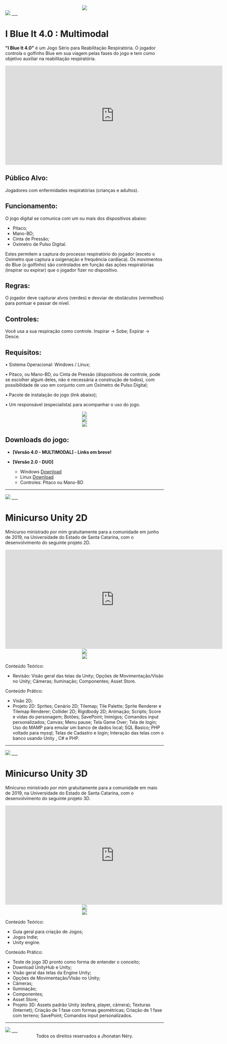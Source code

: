 <center>
<img src="https://raw.githubusercontent.com/jhonatantcn/Portfolio/main/Design/Logo.png?token=AKDSSB4M6B463TDIPY2GOGLAEI35Q" />
</center>

<!-- <p>Portfólio de Jhonatan Néry com os principais trabalhos desenvolvidos, exceto os projetos que envolvem direitos autorais privados.</p> -->

<img src="https://raw.githubusercontent.com/jhonatantcn/Portfolio/main/Design/Separador.jpg?token=AKDSSB63N365GDNN2KY6O5LAEIORS" />
___

<h1 id="i-blue-it-40--multimodal">I Blue It 4.0 : Multimodal</h1>

<b>"I Blue It 4.0"</b> é um Jogo Sério para Reabilitação Respiratória. O jogador controla o golfinho Blue em sua viagem pelas fases do jogo e tem como objetivo auxiliar na reabilitação respiratória.

<center>
<section id="video" class="video">
  <iframe width="690" height="315" src="https://www.youtube.com/embed/ywdSCqlUPME?showinfo=0" frameborder="0" allowfullscreen></iframe>
</section>
</center>



## Público Alvo:

Jogadores com enfermidades respiratórias (crianças e adultos).

## Funcionamento:

O jogo digital se comunica com um ou mais dos dispositivos abaixo:

- Pitaco;
- Mano-BD;
- Cinta de Pressão;
- Oxímetro de Pulso Digital.
 
Estes permitem a captura do processo respiratório do jogador (exceto o Oxímetro que captura a oxigenação e frequência cardíaca). Os movimentos do Blue (o golfinho) são controlados em função das ações respiratórias (inspirar ou expirar) que o jogador fizer no dispositivo.

## Regras:

O jogador deve capturar alvos (verdes) e desviar de obstáculos (vermelhos) para pontuar e passar de nível.

## Controles: 

Você usa a sua respiração como controle. 
Inspirar -> Sobe; 
Expirar -> Desce.

## Requisitos:

• Sistema Operacional: Windows / Linux;

• Pitaco, ou Mano-BD, ou Cinta de Pressão (dispositivos de controle, pode se escolher algum deles, não é necessária a construção de todos), com possibilidade de uso em conjunto com um Oxímetro de Pulso Digital;

• Pacote de instalação do jogo (link abaixo);

• Um responsável (especialista) para acompanhar o uso do jogo.

<center>
<img src="https://raw.githubusercontent.com/jhonatantcn/Portfolio/main/I%20Blue%20It%204.0/1.PNG?token=AKDSSB76T6JTTYNWJ7QP5TLAEIOTA"/>
</center>

<center>
<img src="https://raw.githubusercontent.com/jhonatantcn/Portfolio/main/I%20Blue%20It%204.0/2.PNG?token=AKDSSB3ONQDUCTCS3NTHKIDAEIOUW"/>
</center>

<center>
<img src="https://raw.githubusercontent.com/jhonatantcn/Portfolio/main/I%20Blue%20It%204.0/Pitaco_Mano.jpg?token=AKDSSB7J7B2DNOAWF2RIXGTAEIOXA"/>
</center>

## Downloads do jogo:

- <b>[Versão 4.0 - MULTIMODAL]  - Links em breve!</b>

- <b>[Versão 2.0 - DUO] </b>
    - Windows [Download](https://drive.google.com/uc?export=download&id=1MAhLxF3t0rSUKxcubV1fMw9zinzY-z2Q)
    - Linux [Download](https://drive.google.com/uc?export=download&id=1nJZvCeM6dzT80JGBltkeQ2m-PVZk1fK7)
    - Controles: Pitaco ou Mano-BD

___
<img src="https://raw.githubusercontent.com/jhonatantcn/Portfolio/main/Design/Separador.jpg?token=AKDSSB63N365GDNN2KY6O5LAEIORS"/>
___


# Minicurso Unity 2D
Minicurso ministrado por mim gratuitamente para a comunidade em junho de 2019, na Universidade do Estado de Santa Catarina, com o desenvolvimento do seguinte projeto 2D.

<center>
<section id="video" class="video">
  <iframe width="690" height="315" src="https://www.youtube.com/embed/INe25IKo6bc?showinfo=0" frameborder="0" allowfullscreen></iframe>
</section>
</center>

<center>
<img src="https://raw.githubusercontent.com/jhonatantcn/Portfolio/main/Projeto%202D%20Minicurso/2DCapa.JPG?token=AKDSSB55UKOJY55NL3JE7NTAEIPBO"/>
</center>

<center>
<img src="https://raw.githubusercontent.com/jhonatantcn/Portfolio/main/Projeto%202D%20Minicurso/2D.png?token=AKDSSB7CGJNZ2D7IUKWKSX3AEIPC6"/>
</center>

Conteúdo Teórico: 
-	Revisão: Visão geral das telas da Unity; Opções de Movimentação/Visão no Unity; Câmeras; Iluminação; Componentes; Asset Store.

Conteúdo Prático:
-	Visão 2D;
-	Projeto 2D: Sprites; Cenário 2D; Tilemap; Tile Palette; Sprite Renderer e Tilemap Renderer; Collider 2D; Rigidbody 2D; Animação; Scripts; Score e vidas do personagem; Botões; SavePoint; Inimigos; Comandos input personalizados; Canvas; Menu pause; Tela Game Over; Tela de login; Uso do MAMP para emular um banco de dados local; SQL Basico; PHP voltado para mysql; Telas de Cadastro e login; Interação das telas com o banco usando Unity , C# e PHP.

___
<img src="https://raw.githubusercontent.com/jhonatantcn/Portfolio/main/Design/Separador.jpg?token=AKDSSB63N365GDNN2KY6O5LAEIORS"/>
___

# Minicurso Unity 3D
Minicurso ministrado por mim gratuitamente para a comunidade em maio de 2019, na Universidade do Estado de Santa Catarina, com o desenvolvimento do seguinte projeto 3D.

<center>
<section id="video" class="video">
  <iframe width="690" height="315" src="https://www.youtube.com/embed/0Io-3Kh73TI?showinfo=0" frameborder="0" allowfullscreen></iframe>
</section>
</center>

<center>
<img src="https://raw.githubusercontent.com/jhonatantcn/Portfolio/main/Projeto%203D%20Minicurso/3DCapa.png?token=AKDSSBYWEAFEYRJMBCYJKYDAEIPE6"/>
</center>

<center>
<img src="https://raw.githubusercontent.com/jhonatantcn/Portfolio/main/Projeto%203D%20Minicurso/3D.png?token=AKDSSB7Q3EEMJC7H7TUXXM3AEIPGU"/>
</center>

Conteúdo Teórico: 
-	Guia geral para criação de Jogos;
-	Jogos Indie;
-	Unity engine.

Conteúdo Prático:
-	Teste de jogo 3D pronto como forma de entender o conceito;
-	Download UnityHub e Unity;
-	Visão geral das telas da Engine Unity;
-	Opções de Movimentação/Visão no Unity;
-	Câmeras;
-	Iluminação;
-	Componentes;
-	Asset Store;
-	Projeto 3D: Assets padrão Unity (esfera, player, câmera); Texturas (Internet); Criação de 1 fase com formas geométricas; Criação de 1 fase com terreno; SavePoint; Comandos input personalizados.

___
<img src="https://raw.githubusercontent.com/jhonatantcn/Portfolio/main/Design/Separador.jpg?token=AKDSSB63N365GDNN2KY6O5LAEIORS"/>
___

<center>Todos os direitos reservados a Jhonatan Néry.</center>

<!-- <link rel="stylesheet" id="jhonatan-css" href="adic/css/jhonatan.css" type="text/css" media="all" /> -->